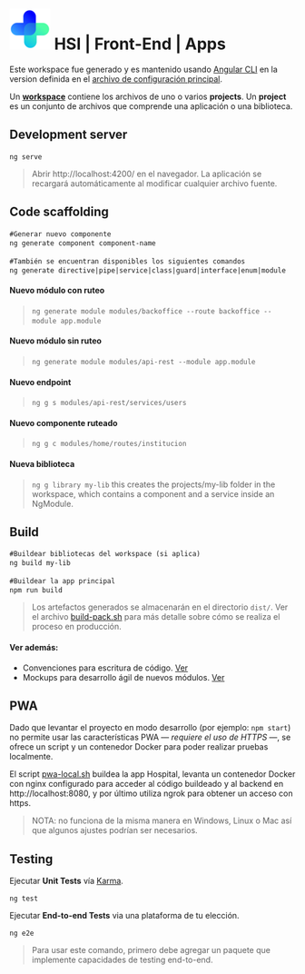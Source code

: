 # ![logo](projects/hospital/src/assets/custom/icons/icon-72x72.png) HSI | Front-End | Apps

Este workspace fue generado y es mantenido usando [Angular CLI](https://github.com/angular/angular-cli) en la version definida en el [archivo de configuración principal](package.json#L55).

Un [**workspace**](https://angular.io/guide/file-structure) contiene los archivos de uno o varios **projects**. Un **project** es un conjunto de archivos que comprende una aplicación o una biblioteca.


## Development server

```shell
ng serve
```

> Abrir http://localhost:4200/ en el navegador. La aplicación se recargará automáticamente al modificar cualquier archivo fuente. 

## Code scaffolding

```shell
#Generar nuevo componente
ng generate component component-name

#También se encuentran disponibles los siguientes comandos
ng generate directive|pipe|service|class|guard|interface|enum|module
```

#### Nuevo módulo con ruteo
> `ng generate module modules/backoffice --route backoffice --module app.module`
#### Nuevo módulo sin ruteo
> `ng generate module modules/api-rest --module app.module`
#### Nuevo endpoint
> `ng g s modules/api-rest/services/users`
#### Nuevo componente ruteado
> `ng g c modules/home/routes/institucion`
#### Nueva biblioteca
> `ng g library my-lib` this creates the projects/my-lib folder in the workspace, which contains a component and a service inside an NgModule.

## Build

```shell
#Buildear bibliotecas del workspace (si aplica)
ng build my-lib

#Buildear la app principal
npm run build
```

> Los artefactos generados se almacenarán en el directorio `dist/`. Ver el archivo [build-pack.sh](../../scripts/build-pack.sh) para más detalle sobre cómo se realiza el proceso en producción.


#### Ver además:

- Convenciones para escritura de código. [Ver](../documentacion/convenciones.md)
- Mockups para desarrollo ágil de nuevos módulos. [Ver](../documentacion/mockups.md)

## PWA

Dado que levantar el proyecto en modo desarrollo (por ejemplo: `npm start`) no permite usar las características PWA — *requiere el uso de HTTPS* —, se ofrece un script y un contenedor Docker para poder realizar pruebas localmente.

El script [pwa-local.sh](../scripts/pwa-local.sh) buildea la app Hospital, levanta un contenedor Docker con nginx configurado para acceder al código buildeado y al backend en http://localhost:8080, y por último utiliza ngrok para obtener un acceso con https.

> NOTA: no funciona de la misma manera en Windows, Linux o Mac así que algunos ajustes podrían ser necesarios.

## Testing

Ejecutar **Unit Tests** vía [Karma](https://karma-runner.github.io).

```shell
ng test
```

Ejecutar **End-to-end Tests** via una plataforma de tu elección.

```shell
ng e2e
```

> Para usar este comando, primero debe agregar un paquete que implemente capacidades de testing end-to-end. 

